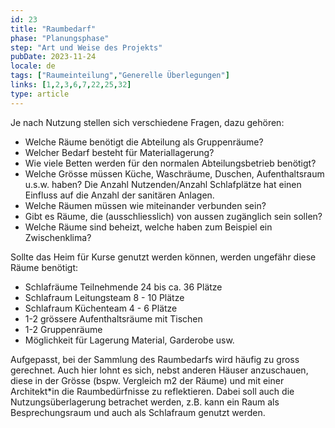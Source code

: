 ```yaml
---
id: 23
title: "Raumbedarf"
phase: "Planungsphase"
step: "Art und Weise des Projekts"
pubDate: 2023-11-24
locale: de
tags: ["Raumeinteilung","Generelle Überlegungen"]
links: [1,2,3,6,7,22,25,32]
type: article
---
```


Je nach Nutzung stellen sich verschiedene Fragen, dazu gehören:

- Welche Räume benötigt die Abteilung als Gruppenräume?
- Welcher Bedarf besteht für Materiallagerung?
- Wie viele Betten werden für den normalen Abteilungsbetrieb benötigt? 
- Welche Grösse müssen Küche, Waschräume, Duschen, Aufenthaltsraum u.s.w. haben? Die Anzahl Nutzenden/Anzahl Schlafplätze hat einen Einfluss auf die Anzahl der sanitären Anlagen.
- Welche Räumen müssen wie miteinander verbunden sein? 
- Gibt es Räume, die (ausschliesslich) von aussen zugänglich sein sollen?
- Welche Räume sind beheizt, welche haben zum Beispiel ein Zwischenklima?


Sollte das Heim für Kurse genutzt werden können, werden ungefähr diese Räume benötigt:

- Schlafräume Teilnehmende 24 bis ca. 36 Plätze
- Schlafraum Leitungsteam 8 - 10 Plätze
- Schlafraum Küchenteam 4 - 6 Plätze
- 1-2 grössere Aufenthaltsräume mit Tischen
- 1-2 Gruppenräume
- Möglichkeit für Lagerung Material, Garderobe usw.

Aufgepasst, bei der Sammlung des Raumbedarfs wird häufig zu gross gerechnet. Auch hier lohnt es sich, nebst anderen Häuser anzuschauen, diese in der Grösse (bspw. Vergleich m2 der Räume) und mit einer Architekt*in die Raumbedürfnisse zu reflektieren. Dabei soll auch die Nutzungsüberlagerung betrachet werden, z.B. kann ein Raum als Besprechungsraum und auch als Schlafraum genutzt werden.
